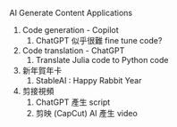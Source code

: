 

AI Generate Content Applications





1. Code generation - Copilot 
   1. ChatGPT 似乎很難 fine tune code?
2. Code translation - ChatGPT
   1. Translate Julia code to Python code
3. 新年賀年卡
   1. StableAI : Happy Rabbit Year
4. 剪接視頻
   1. ChatGPT 產生 script
   2. 剪映 (CapCut) AI 產生 video